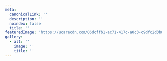 ```yaml
---
meta:
  canonicalLink: ''
  description: ''
  noindex: false
  title: ''
featuredImage: 'https://ucarecdn.com/06dcffb1-ac71-417c-a0c3-c9dfc2d3b8c2/'
gallery:
  - alt: ''
    image: ''
    title: ''
---
```


<!-- Use this to force Gatsby to correctly determine optional images/file schema -->
